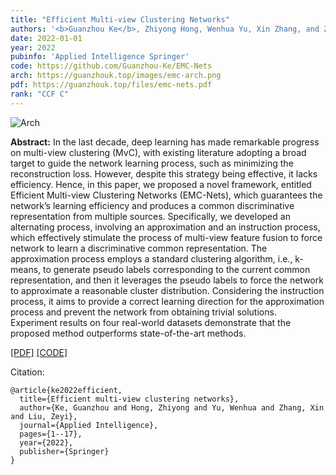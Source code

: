 ```yaml
---
title: "Efficient Multi-view Clustering Networks"
authors: '<b>Guanzhou Ke</b>, Zhiyong Hong, Wenhua Yu, Xin Zhang, and Zeyi Liu'
date: 2022-01-01
year: 2022
pubinfo: 'Applied Intelligence Springer'
code: https://github.com/Guanzhou-Ke/EMC-Nets
arch: https://guanzhouk.top/images/emc-arch.png
pdf: https://guanzhouk.top/files/emc-nets.pdf
rank: "CCF C"
---
```


![Arch](https://ihades.cn/images/emc-arch.png)


**Abstract:** In the last decade, deep learning has made remarkable progress on multi-view clustering (MvC), with existing literature adopting a broad target to guide the network learning process, such as minimizing the reconstruction loss. However, despite this strategy being effective, it lacks efficiency. Hence, in this paper, we proposed a novel framework, entitled Efficient Multi-view Clustering Networks (EMC-Nets), which guarantees the network’s learning efficiency and produces a common discriminative representation from multiple sources. Specifically, we developed an alternating process, involving an approximation and an instruction process, which effectively stimulate the process of multi-view feature fusion to force network to learn a discriminative common representation. The approximation process employs a standard clustering algorithm, i.e., k-means, to generate pseudo labels corresponding to the current common representation, and then it leverages the pseudo labels to force the network to approximate a reasonable cluster distribution. Considering the instruction process, it aims to provide a correct learning direction for the approximation process and prevent the network from obtaining trivial solutions. Experiment results on four real-world datasets demonstrate that the proposed method outperforms state-of-the-art methods. 

[\[PDF\]](https://ihades.cn/files/emc-nets.pdf) [\[CODE\]](https://github.com/Guanzhou-Ke/EMC-Nets)

Citation:

```
@article{ke2022efficient,
  title={Efficient multi-view clustering networks},
  author={Ke, Guanzhou and Hong, Zhiyong and Yu, Wenhua and Zhang, Xin and Liu, Zeyi},
  journal={Applied Intelligence},
  pages={1--17},
  year={2022},
  publisher={Springer}
}
```